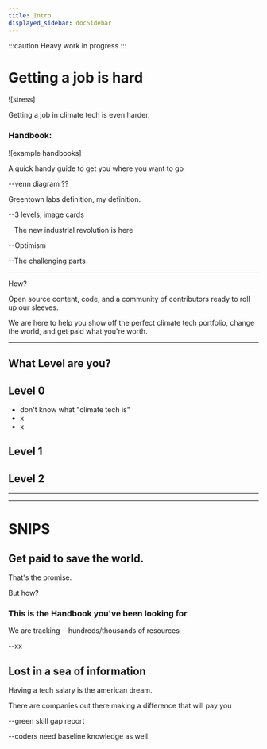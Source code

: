 ```yaml
---
title: Intro
displayed_sidebar: docSidebar
---
```


:::caution
Heavy work in progress
:::

# Getting a job is hard

![stress]

Getting a job in climate tech is even harder.

### Handbook:
![example handbooks]

A quick handy guide to get you where you want to go

--venn diagram ??

Greentown labs definition, my definition.

--3 levels, image cards

--The new industrial revolution is here

--Optimism

--The challenging parts

---

How?

Open source content, code, and a community of contributors ready to roll up our sleeves.

We are here to help you show off the perfect climate tech portfolio, change the world, and get paid what you're worth.

---

## What Level are you?

## Level 0
* don't know what "climate tech is"
* x
* x

## Level 1

## Level 2

---



---

# SNIPS

## Get paid to save the world.

That's the promise.

But how?

### This is the Handbook you've been looking for




We are tracking --hundreds/thousands of resources

--xx

## Lost in a sea of information

Having a tech salary is the american dream.

There are companies out there making a difference that will pay you


--green skill gap report

--coders need baseline knowledge as well.